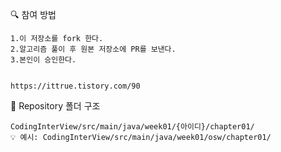 
🔍 참여 방법

    1.이 저장소를 fork 한다.
    2.알고리즘 풀이 후 원본 저장소에 PR를 보낸다.
    3.본인이 승인한다.
    

    https://ittrue.tistory.com/90

📁 Repository 폴더 구조

    CodingInterView/src/main/java/week01/{아이디}/chapter01/
    💡 예시: CodingInterView/src/main/java/week01/osw/chapter01/

